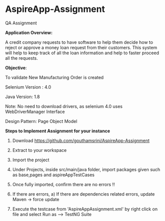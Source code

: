 # AspireApp-Assignment
QA Assignment

**Application Overview:**

A credit company requests to have software to help them decide how to reject or approve
a money loan request from their customers. This system will help to keep track of all the
loan information and help to faster proceed all the requests.

**Objective**:

To validate New Manufacturing Order is created

Selenium Version : 4.0

Java Version: 1.8

Note: No need to download drivers, as selenium 4.0 uses WebDriverManager Interface

Design Pattern:  Page Object Model


**Steps to Implement Assignment for your instance**

1. Download https://github.com/gouthamsrini/AspireApp-Assignment 
2. Extract to your workspace
3. Import the project 
4. Under Projects, inside src/main/java folder, import packages given such as base,pages and aspireAppTestCases
5. Once fully imported, confirm there are no errors !!
6. If there are errors,
       a) If there are dependencies related errors, update Maven -> force update
       
6. Execute the testcase from 'AspireAppAssignment.xml' by right click on file and select  Run as --> TestNG Suite
